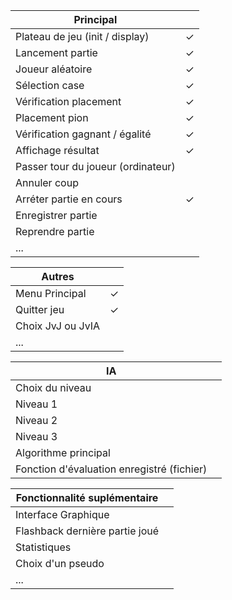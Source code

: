 | Principal                                     |   |
| --------------------------------------------- | - |
| Plateau de jeu (init / display)               | ✓ |
| Lancement partie                              | ✓ |
| Joueur aléatoire                              | ✓ |
| Sélection case                                | ✓ |
| Vérification placement                        | ✓ |
| Placement pion                                | ✓ |
| Vérification gagnant / égalité                | ✓ |
| Affichage résultat                            | ✓ |
| Passer tour du joueur (ordinateur)            |   |
| Annuler coup                                  |   |
| Arréter partie en cours                       | ✓ |
| Enregistrer partie                            |   |
| Reprendre partie                              |   |
| ...                                           |   |


| Autres                                        |   |
| --------------------------------------------- | - |
| Menu Principal                                | ✓ |
| Quitter jeu                                   | ✓ |
| Choix JvJ ou JvIA                             |   |
| ...                                           |   |


| IA                                            |   |
| --------------------------------------------- | - |
| Choix du niveau                               |   |
| Niveau 1                                      |   |
| Niveau 2                                      |   |
| Niveau 3                                      |   |
| Algorithme principal                          |   |
| Fonction d'évaluation enregistré (fichier)    |   |


| Fonctionnalité suplémentaire                  |   |
| --------------------------------------------- | - |
| Interface Graphique                           |   |
| Flashback dernière partie joué                |   |
| Statistiques                                  |   |
| Choix d'un pseudo                             |   |
| ...                                           |   |